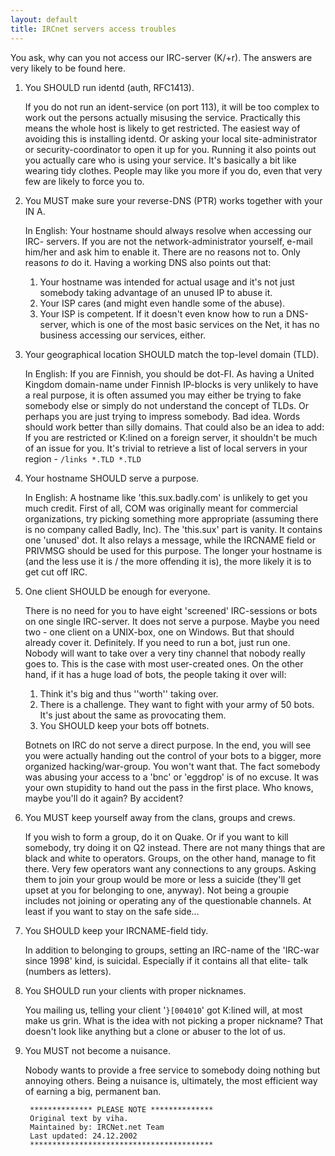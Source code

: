 ```yaml
---
layout: default
title: IRCnet servers access troubles
---
```


You ask, why can you not access our IRC-server (K/+r). The answers are very likely to be found here.

1.  You SHOULD run identd (auth, RFC1413).

    If you do not run an ident-service (on port 113), it will be too complex to work out the persons actually misusing the service. Practically this means the whole host is likely to get restricted.  The easiest way of avoiding this is installing identd. Or asking your local site-administrator or security-coordinator to open it up for you.  Running it also points out you actually care who is using your service.  It's basically a bit like wearing tidy clothes. People may like you more if you do, even that very few are likely to force you to.  

1.  You MUST make sure your reverse-DNS (PTR) works together with your IN A.

    In English: Your hostname should always resolve when accessing our IRC-
    servers.  If you are not the network-administrator yourself, e-mail him/her
    and ask him to enable it. There are no reasons not to. Only reasons *to* do
    it.
    Having a working DNS also points out that: 
    1. Your hostname was intended for actual usage and it's not just somebody
       taking advantage of an unused IP to abuse it.
    1. Your ISP cares (and might even handle some of the abuse).
    1. Your ISP is competent. If it doesn't even know how to run a DNS-server,
       which is one of the most basic services on the Net, it has no business
       accessing our services, either.

1. Your geographical location SHOULD match the top-level domain (TLD).

   In English: If you are Finnish, you should be dot-FI.  As having a United
   Kingdom domain-name under Finnish IP-blocks is very unlikely to have a real
   purpose, it is often assumed you may either be trying to fake somebody else or
   simply do not understand the concept of TLDs.
   Or perhaps you are just trying to impress somebody. Bad idea. Words should
   work better than silly domains.  That could also be an idea to add: If you
   are restricted or K:lined on a foreign server, it shouldn't be much of an
   issue for you. It's trivial to retrieve a list of local servers in your
   region - `/links *.TLD *.TLD`

1. Your hostname SHOULD serve a purpose.

   In English: A hostname like 'this.sux.badly.com' is unlikely to get you much
   credit. First of all, COM was originally meant for commercial organizations,
   try picking something more appropriate (assuming there is no company called
   Badly, Inc). The 'this.sux' part is vanity. It contains one 'unused' dot. It
   also relays a message, while the IRCNAME field or PRIVMSG should be used for
   this purpose. The longer your hostname is (and the less use it is / the more
   offending it is), the more likely it is to get cut off IRC.

1. One client SHOULD be enough for everyone.

   There is no need for you to have eight 'screened' IRC-sessions or bots on one
   single IRC-server. It does not serve a purpose.
   Maybe you need two - one client on a UNIX-box, one on Windows. But that
   should already cover it. Definitely. If you need to run a bot, just run one.
   Nobody will want to take over a very tiny channel that nobody really goes to.
   This is the case with most user-created ones.
   On the other hand, if it has a huge load of bots, the people taking it over
   will:
   1. Think it's big and thus ''worth'' taking over.
   1. There is a challenge. They want to fight with your army of 50 bots. It's
      just about the same as provocating them.
   1. You SHOULD keep your bots off botnets.

   Botnets on IRC do not serve a direct purpose. In the end, you will see you
   were actually handing out the control of your bots to a bigger, more organized
   hacking/war-group. You won't want that.
   The fact somebody was abusing your access to a 'bnc' or 'eggdrop' is of no
   excuse. It was your own stupidity to hand out the pass in the first place. Who
   knows, maybe you'll do it again? By accident?

1. You MUST keep yourself away from the clans, groups and crews.

   If you wish to form a group, do it on Quake. Or if you want to kill somebody,
   try doing it on Q2 instead.  There are not many things that are black and white
   to operators. Groups, on the other hand, manage to fit there.  Very few
   operators want any connections to any groups. Asking them to join your group
   would be more or less a suicide (they'll get upset at you for belonging to one,
   anyway).  Not being a groupie includes not joining or operating any of the
   questionable channels. At least if you want to stay on the safe side...

1. You SHOULD keep your IRCNAME-field tidy.

   In addition to belonging to groups, setting an IRC-name of the 'IRC-war since
   1998' kind, is suicidal. Especially if it contains all that elite- talk
   (numbers as letters).

1. You SHOULD run your clients with proper nicknames.

   You mailing us, telling your client '`}[004010`' got K:lined will, at most
   make us grin. What is the idea with not picking a proper nickname? That
   doesn't look like anything but a clone or abuser to the lot of us.

1. You MUST not become a nuisance.

   Nobody wants to provide a free service to somebody doing nothing but annoying
   others.  Being a nuisance is, ultimately, the most efficient way of earning a
   big, permanent ban.



	
		************** PLEASE NOTE **************
		Original text by viha.
		Maintained by: IRCNet.net Team
		Last updated: 24.12.2002
		*****************************************
